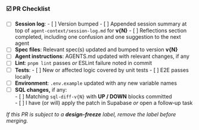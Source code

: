 ### ☑️  PR Checklist

- [ ] **Session log**:
      - [ ] Version bumped
      - [ ] Appended session summary at top of `agent-context/session-log.md` for **v{N}**
      - [ ] Reflections section completed, including one confusion and one suggestion to the next agent
- [ ] **Spec files**: Relevant spec(s) updated and bumped to version **v{N}**
- [ ] **Agent instructions**: AGENTS.md updated with relevant changes, if any
- [ ] **Lint**: `pnpm lint` passes *or* ESLint failure noted in commit
- [ ] **Tests**:
      - [ ] New or affected logic covered by unit tests
      - [ ] E2E passes locally
- [ ] **Environment**: `.env.example` updated with any new variable names
- [ ] **SQL changes,** if any:  
      - [ ] Matching `sql-diff-v{N}` with **UP / DOWN** blocks committed  
      - [ ] I have (or will) apply the patch in Supabase _or_ open a follow‑up task

_If this PR is subject to a **design-freeze** label, remove the label before merging._
